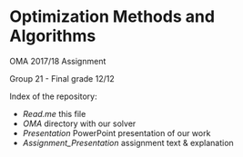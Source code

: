 # Optimization Methods and Algorithms #

OMA 2017/18 Assignment 

Group 21 - Final grade 12/12 


Index of the repository:
* _Read.me_ this file
* _OMA_ directory with our solver
* _Presentation_ PowerPoint presentation of our work
* _Assignment_Presentation_ assignment text & explanation
